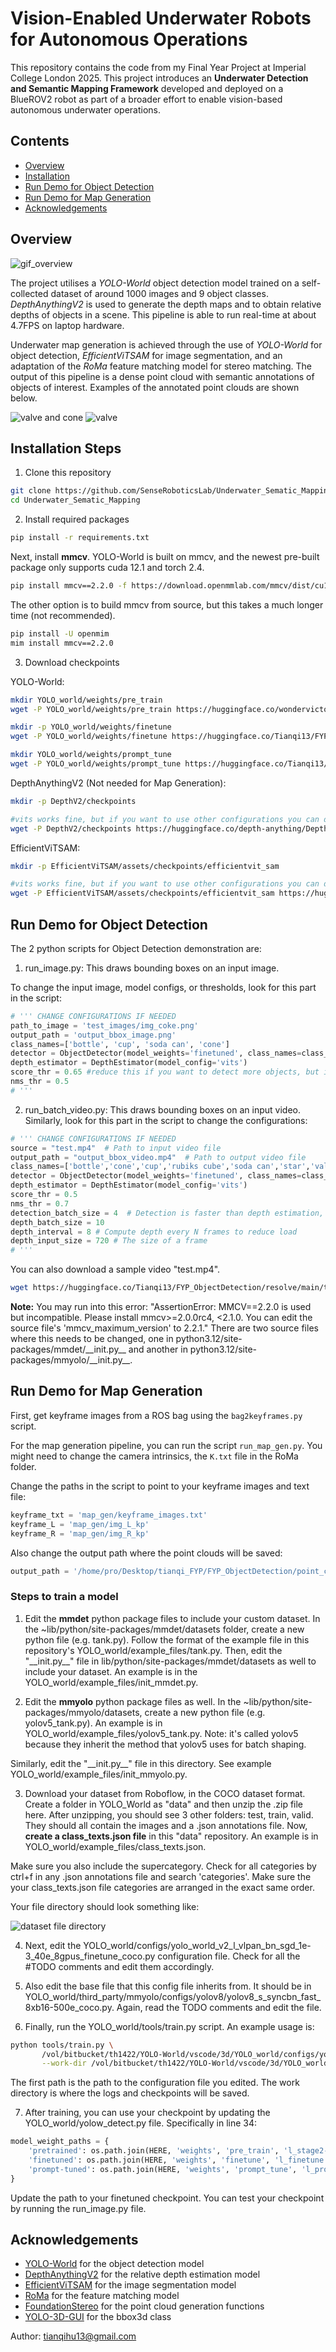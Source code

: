 # Vision-Enabled Underwater Robots for Autonomous Operations

This repository contains the code from my Final Year Project at Imperial College London 2025. This project introduces an __Underwater Detection and Semantic Mapping Framework__ developed and deployed on a BlueROV2 robot as part of a broader effort to enable vision-based autonomous underwater operations.

## Contents
- [Overview](#overview)
- [Installation](#installation-steps)
- [Run Demo for Object Detection](#run-demo-for-object-detection)
- [Run Demo for Map Generation](#run-demo-for-map-generation)
- [Acknowledgements](#acknowledgements)

## Overview

![gif_overview](imgs/ros.gif)

The project utilises a _YOLO-World_ object detection model trained on a self-collected dataset of around 1000 images and 9 object classes. _DepthAnythingV2_ is used to generate the depth maps and to obtain relative depths of objects in a scene. This pipeline is able to run real-time at about 4.7FPS on laptop hardware. 

Underwater map generation is achieved through the use of _YOLO-World_ for object detection, _EfficientViTSAM_ for image segmentation, and an adaptation of the _RoMa_ feature matching model for stereo matching. The output of this pipeline is a dense point cloud with semantic annotations of objects of interest. Examples of the annotated point clouds are shown below.

![valve and cone](imgs/valve_cone.png)
![valve](imgs/valve.png)

## Installation Steps
1. Clone this repository
```bash
git clone https://github.com/SenseRoboticsLab/Underwater_Sematic_Mapping.git
cd Underwater_Sematic_Mapping
```
2. Install required packages 
```bash
pip install -r requirements.txt
```
Next, install **mmcv**. YOLO-World is built on mmcv, and the newest pre-built package only supports cuda 12.1 and torch 2.4.

```bash
pip install mmcv==2.2.0 -f https://download.openmmlab.com/mmcv/dist/cu121/torch2.4/index.html
```

The other option is to build mmcv from source, but this takes a much longer time (not recommended).
```bash
pip install -U openmim
mim install mmcv==2.2.0
```

3. Download checkpoints

YOLO-World:
```bash
mkdir YOLO_world/weights/pre_train
wget -P YOLO_world/weights/pre_train https://huggingface.co/wondervictor/YOLO-World-V2.1/resolve/main/l_stage2-b3e3dc3f.pth

mkdir -p YOLO_world/weights/finetune
wget -P YOLO_world/weights/finetune https://huggingface.co/Tianqi13/FYP_ObjectDetection/resolve/main/l_finetune.pth

mkdir YOLO_world/weights/prompt_tune
wget -P YOLO_world/weights/prompt_tune https://huggingface.co/Tianqi13/FYP_ObjectDetection/resolve/main/l_prompt_tuned.pth
```

DepthAnythingV2 (Not needed for Map Generation):
```bash
mkdir -p DepthV2/checkpoints

#vits works fine, but if you want to use other configurations you can download all the weights
wget -P DepthV2/checkpoints https://huggingface.co/depth-anything/Depth-Anything-V2-Small/resolve/main/depth_anything_v2_vits.pth 
```

EfficientViTSAM:
```bash
mkdir -p EfficientViTSAM/assets/checkpoints/efficientvit_sam

#vits works fine, but if you want to use other configurations you can download all the weights
wget -P EfficientViTSAM/assets/checkpoints/efficientvit_sam https://huggingface.co/mit-han-lab/efficientvit-sam/resolve/main/efficientvit_sam_l0.pt
```

## Run Demo for Object Detection
The 2 python scripts for Object Detection demonstration are: 
1. run_image.py: This draws bounding boxes on an input image.  

To change the input image, model configs, or thresholds, look for this part in the script:

```python
# ''' CHANGE CONFIGURATIONS IF NEEDED
path_to_image = 'test_images/img_coke.png'
output_path = 'output_bbox_image.png'
class_names=['bottle', 'cup', 'soda can', 'cone']
detector = ObjectDetector(model_weights='finetuned', class_names=class_names)   
depth_estimator = DepthEstimator(model_config='vits')    
score_thr = 0.65 #reduce this if you want to detect more objects, but it will also increase false positives
nms_thr = 0.5                                              
# '''
```

2. run_batch_video.py: This draws bounding boxes on an input video. 
Similarly, look for this part in the script to change the configurations:

```python
# ''' CHANGE CONFIGURATIONS IF NEEDED
source = "test.mp4"  # Path to input video file
output_path = "output_bbox_video.mp4"  # Path to output video file
class_names=['bottle','cone','cup','rubiks cube','soda can','star','valve','weight','wooden cube']
detector = ObjectDetector(model_weights='finetuned', class_names=class_names)
depth_estimator = DepthEstimator(model_config='vits')
score_thr = 0.5
nms_thr = 0.7
detection_batch_size = 4  # Detection is faster than depth estimation, so use a smaller batch size than depth to reduce bottleneck
depth_batch_size = 10
depth_interval = 8 # Compute depth every N frames to reduce load
depth_input_size = 720 # The size of a frame
# '''
```
You can also download a sample video "test.mp4". 
```bash
wget https://huggingface.co/Tianqi13/FYP_ObjectDetection/resolve/main/test.mp4
```

**Note:** You may run into this error: "AssertionError: MMCV==2.2.0 is used but incompatible. Please install mmcv>=2.0.0rc4, <2.1.0. You can edit the source file's 'mmcv_maximum_version' to 2.2.1." 
There are two source files where this needs to be changed, one in python3.12/site-packages/mmdet/\_\_init.py\_\_ and another in python3.12/site-packages/mmyolo/\_\_init.py\_\_.


## Run Demo for Map Generation
First, get keyframe images from a ROS bag using the `bag2keyframes.py` script.

For the map generation pipeline, you can run the script `run_map_gen.py`. You might need to change the camera intrinsics, the `K.txt` file in the RoMa folder. 

Change the paths in the script to point to your keyframe images and text file:
```python 
keyframe_txt = 'map_gen/keyframe_images.txt'
keyframe_L = 'map_gen/img_L_kp'
keyframe_R = 'map_gen/img_R_kp'
```
Also change the output path where the point clouds will be saved:
```python
output_path = '/home/pro/Desktop/tianqi_FYP/FYP_ObjectDetection/point_clouds'
```

### Steps to train a model 
1. Edit the **mmdet** python package files to include your custom dataset. 
In the ~lib/python/site-packages/mmdet/datasets folder, create a new python file (e.g. tank.py). Follow the format of the example file in this repository's YOLO_world/example_files/tank.py. 
Then, edit the "\_\_init.py\_\_" file in lib/python/site-packages/mmdet/datasets as well to include your dataset. An example is in the YOLO_world/example_files/init_mmdet.py. 

2. Edit the **mmyolo** python package files as well. 
In the ~lib/python/site-packages/mmyolo/datasets, create a new python file (e.g. yolov5_tank.py). An example is in YOLO_world/example_files/yolov5_tank.py. Note: it's called yolov5 because they inherit the method that yolov5 uses for batch shaping. 

Similarly, edit the "\_\_init.py\_\_" file in this directory. See example YOLO_world/example_files/init_mmyolo.py.

3. Download your dataset from Roboflow, in the COCO dataset format. Create a folder in YOLO_World as "data" and then unzip the .zip file here. After unzipping, you should see 3 other folders: test, train, valid. They should all contain the images and a .json annotations file. Now, **create a class_texts.json file** in this "data" repository. An example is in YOLO_world/example_files/class_texts.json.

Make sure you also include the supercategory. Check for all categories by ctrl+f in any .json annotations file and search 'categories'. Make sure the your class_texts.json file categories are arranged in the exact same order. 

Your file directory should look something like:

![dataset file directory](imgs/file_directory.png)

4. Next, edit the YOLO_world/configs/yolo_world_v2_l_vlpan_bn_sgd_1e-3_40e_8gpus_finetune_coco.py configuration file. Check for all the #TODO comments and edit them accordingly. 

5. Also edit the base file that this config file inherits from. It should be in YOLO_world/third_party/mmyolo/configs/yolov8/yolov8_s_syncbn_fast_8xb16-500e_coco.py. Again, read the TODO comments and edit the file. 

6. Finally, run the YOLO_world/tools/train.py script. An example usage is: 
```bash
python tools/train.py \
       /vol/bitbucket/th1422/YOLO-World/vscode/3d/YOLO_world/configs/yolo_world_v2_l_vlpan_bn_sgd_1e-3_40e_8gpus_finetune_coco.py \
       --work-dir /vol/bitbucket/th1422/YOLO-World/vscode/3d/YOLO_world/train/finetune3
```
The first path is the path to the configuration file you edited. The work directory is where the logs and checkpoints will be saved. 

7. After training, you can use your checkpoint by updating the YOLO_world/yolow_detect.py file. Specifically in line 34:
```python 
model_weight_paths = {
    'pretrained': os.path.join(HERE, 'weights', 'pre_train', 'l_stage2-b3e3dc3f.pth'),
    'finetuned': os.path.join(HERE, 'weights', 'finetune', 'l_finetune.pth'),
    'prompt-tuned': os.path.join(HERE, 'weights', 'prompt_tune', 'l_prompt_tuned.pth')
}
```
Update the path to your finetuned checkpoint. You can test your checkpoint by running the run_image.py file. 


## Acknowledgements 
- [YOLO-World](https://github.com/AILab-CVC/YOLO-World) for the object detection model 
- [DepthAnythingV2](https://github.com/DepthAnything/Depth-Anything-V2) for the relative depth estimation model
- [EfficientViTSAM](https://github.com/mit-han-lab/efficientvit) for the image segmentation model 
- [RoMa](https://github.com/Parskatt/RoMa) for the feature matching model 
- [FoundationStereo](https://github.com/NVlabs/FoundationStereo/) for the point cloud generation functions 
- [YOLO-3D-GUI](https://github.com/Pavankunchala/Yolo-3d-GUI) for the bbox3d class 

Author: tianqihu13@gmail.com
